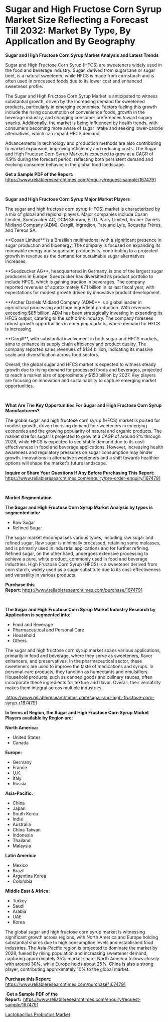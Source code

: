 <p><h1>Sugar and High Fructose Corn Syrup Market Size Reflecting a Forecast Till 2032: Market By Type, By Application and By Geography</h1></p><p><strong>Sugar and High Fructose Corn Syrup Market Analysis and Latest Trends</strong></p>
<p><p>Sugar and High Fructose Corn Syrup (HFCS) are sweeteners widely used in the food and beverage industry. Sugar, derived from sugarcane or sugar beet, is a natural sweetener, while HFCS is made from cornstarch and is often used in processed foods due to its lower cost and enhanced sweetness profile. </p><p>The Sugar and High Fructose Corn Syrup Market is anticipated to witness substantial growth, driven by the increasing demand for sweetened products, particularly in emerging economies. Factors fueling this growth include the rising consumption of convenience foods, growth in the beverage industry, and changing consumer preferences toward sugary snacks. Additionally, the market is being influenced by health trends, with consumers becoming more aware of sugar intake and seeking lower-calorie alternatives, which can impact HFCS demand.</p><p>Advancements in technology and production methods are also contributing to market expansion, improving efficiency and reducing costs. The Sugar and High Fructose Corn Syrup Market is expected to grow at a CAGR of 4.9% during the forecast period, reflecting both persistent demand and evolving consumer behavior in the global food landscape.</p></p>
<p><strong>Get a Sample PDF of the Report:&nbsp;</strong> <a href="https://www.reliableresearchtimes.com/enquiry/request-sample/1674791?utm_campaign=2105&utm_medium=2&utm_source=Github&utm_content=ia&utm_term=14022025&utm_id=sugar-and-high-fructose-corn-syrup">https://www.reliableresearchtimes.com/enquiry/request-sample/1674791</a></p>
<p>&nbsp;</p>
<p><strong>Sugar and High Fructose Corn Syrup Major Market Players</strong></p>
<p><p>The sugar and high fructose corn syrup (HFCS) market is characterized by a mix of global and regional players. Major companies include Cosan Limited, Suedzucker AG, DCM Shriram, E.I.D. Parry Limited, Archer Daniels Midland Company (ADM), Cargill, Ingredion, Tate and Lyle, Roquette Frères, and Tereos SA.</p><p>**Cosan Limited** is a Brazilian multinational with a significant presence in sugar production and bioenergy. The company is focused on expanding its renewable energy and sugarcane productivity, contributing to a projected growth in revenue as the demand for sustainable sugar alternatives increases. </p><p>**Suedzucker AG**, headquartered in Germany, is one of the largest sugar producers in Europe. Suedzucker has diversified its product portfolio to include HFCS, which is gaining traction in beverages. The company reported revenues of approximately €7.1 billion in its last fiscal year, with expectations for modest growth driven by innovative product development.</p><p>**Archer Daniels Midland Company (ADM)** is a global leader in agricultural processing and food ingredient production. With revenues exceeding $85 billion, ADM has been strategically investing in expanding its HFCS output, catering to the soft drink industry. The company foresees robust growth opportunities in emerging markets, where demand for HFCS is increasing.</p><p>**Cargill**, with substantial involvement in both sugar and HFCS markets, aims to enhance its supply chain efficiency and product quality. The company reported sales revenues of $134 billion, indicating its massive scale and diversification across food sectors.</p><p>Overall, the global sugar and HFCS market is expected to witness steady growth due to rising demand for processed foods and beverages, projected to reach a market size of approximately $150 billion by 2027. Key players are focusing on innovation and sustainability to capture emerging market opportunities.</p></p>
<p>&nbsp;</p>
<p><strong>What Are The Key Opportunities For Sugar and High Fructose Corn Syrup Manufacturers?</strong></p>
<p><p>The global sugar and high fructose corn syrup (HFCS) market is poised for modest growth, driven by rising demand for sweeteners in emerging economies and the growing popularity of natural and organic products. The market size for sugar is projected to grow at a CAGR of around 2% through 2028, while HFCS is expected to see stable demand due to its cost-effectiveness in food and beverage applications. However, increasing health awareness and regulatory pressures on sugar consumption may hinder growth. Innovations in alternative sweeteners and a shift towards healthier options will shape the market's future landscape.</p></p>
<p><strong>Inquire or Share Your Questions If Any Before Purchasing This Report:</strong> <a href="https://www.reliableresearchtimes.com/enquiry/pre-order-enquiry/1674791?utm_campaign=2105&utm_medium=2&utm_source=Github&utm_content=ia&utm_term=14022025&utm_id=sugar-and-high-fructose-corn-syrup">https://www.reliableresearchtimes.com/enquiry/pre-order-enquiry/1674791</a></p>
<p>&nbsp;</p>
<p><strong>Market Segmentation</strong></p>
<p><strong>The Sugar and High Fructose Corn Syrup Market Analysis by types is segmented into:</strong></p>
<p><ul><li>Raw Sugar</li><li>Refined Sugar</li></ul></p>
<p><p>The sugar market encompasses various types, including raw sugar and refined sugar. Raw sugar is minimally processed, retaining some molasses, and is primarily used in industrial applications and for further refining. Refined sugar, on the other hand, undergoes extensive processing to achieve a pure, white product, commonly used in food and beverage industries. High Fructose Corn Syrup (HFCS) is a sweetener derived from corn starch, widely used as a sugar substitute due to its cost-effectiveness and versatility in various products.</p></p>
<p><strong>Purchase this Report:&nbsp;</strong><a href="https://www.reliableresearchtimes.com/purchase/1674791?utm_campaign=2105&utm_medium=2&utm_source=Github&utm_content=ia&utm_term=14022025&utm_id=sugar-and-high-fructose-corn-syrup">https://www.reliableresearchtimes.com/purchase/1674791</a></p>
<p>&nbsp;</p>
<p><strong>The Sugar and High Fructose Corn Syrup Market Industry Research by Application is segmented into:</strong></p>
<p><ul><li>Food and Beverage</li><li>Pharmaceutical and Personal Care</li><li>Household</li><li>Others</li></ul></p>
<p><p>The sugar and high fructose corn syrup market spans various applications, primarily in food and beverage, where they serve as sweeteners, flavor enhancers, and preservatives. In the pharmaceutical sector, these sweeteners are used to improve the taste of medications and syrups. In personal care products, they function as humectants and emulsifiers. Household products, such as canned goods and culinary sauces, often incorporate these ingredients for texture and flavor. Overall, their versatility makes them integral across multiple industries.</p></p>
<p><a href="https://www.reliableresearchtimes.com/sugar-and-high-fructose-corn-syrup-r1674791?utm_campaign=2105&utm_medium=2&utm_source=Github&utm_content=ia&utm_term=14022025&utm_id=sugar-and-high-fructose-corn-syrup">&nbsp;https://www.reliableresearchtimes.com/sugar-and-high-fructose-corn-syrup-r1674791</a></p>
<p><strong>In terms of Region, the Sugar and High Fructose Corn Syrup Market Players available by Region are:</strong></p>
<p>
    <p> <strong> North America: </strong>
        <ul>
            <li>United States</li>
            <li>Canada</li>
        </ul>
        </p> 
    <p> <strong> Europe: </strong>
        <ul>
            <li>Germany</li>
            <li>France</li>
            <li>U.K.</li>
            <li>Italy</li>
            <li>Russia</li>
        </ul>
        </p> 
    <p> <strong> Asia-Pacific: </strong>
        <ul>
            <li>China</li>
            <li>Japan</li>
            <li>South Korea</li>
            <li>India</li>
            <li>Australia</li>
            <li>China Taiwan</li>
            <li>Indonesia</li>
            <li>Thailand</li>
            <li>Malaysia</li>
        </ul>
        </p> 
    <p> <strong> Latin America: </strong>
        <ul>
            <li>Mexico</li>
            <li>Brazil</li>
            <li>Argentina Korea</li>
            <li>Colombia</li>
        </ul>
        </p> 
    <p> <strong> Middle East & Africa: </strong>
        <ul>
            <li>Turkey</li>
            <li>Saudi</li>
            <li>Arabia</li>
            <li>UAE</li>
            <li>Korea</li>
        </ul>
    </p>
    </p>
<p><p>The global sugar and high fructose corn syrup market is witnessing significant growth across regions, with North America and Europe holding substantial shares due to high consumption levels and established food industries. The Asia-Pacific region is projected to dominate the market by 2028, fueled by rising population and increasing sweetener demand, capturing approximately 35% market share. North America follows closely with around 30%, while Europe holds about 25%. China is also a strong player, contributing approximately 10% to the global market.</p></p>
<p><strong>Purchase this Report: </strong><a href="https://www.reliableresearchtimes.com/purchase/1674791?utm_campaign=2105&utm_medium=2&utm_source=Github&utm_content=ia&utm_term=14022025&utm_id=sugar-and-high-fructose-corn-syrup">https://www.reliableresearchtimes.com/purchase/1674791</a></p>
<p>&nbsp;<strong>Get a Sample PDF of the Report:&nbsp;&nbsp;</strong><a href="https://www.reliableresearchtimes.com/enquiry/request-sample/1674791?utm_campaign=2105&utm_medium=2&utm_source=Github&utm_content=ia&utm_term=14022025&utm_id=sugar-and-high-fructose-corn-syrup">https://www.reliableresearchtimes.com/enquiry/request-sample/1674791</a></p>
<p><strong></strong></p>
<p><p><a href="https://github.com/MariaWashington76/Market-Research-Report-List-1/blob/main/lactobacillus-probiotics-market.md?utm_campaign=2105&utm_medium=2&utm_source=Github&utm_content=ia&utm_term=14022025&utm_id=sugar-and-high-fructose-corn-syrup">Lactobacillus Probiotics Market</a></p></p>